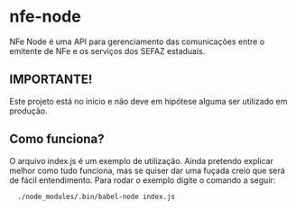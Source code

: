 # nfe-node

NFe Node é uma API para gerenciamento das comunicações entre o emitente de NFe e os serviços dos SEFAZ estaduais.

## IMPORTANTE!

Este projeto está no início e não deve em hipótese alguma ser utilizado em produção.

## Como funciona?

O arquivo index.js é um exemplo de utilização. Ainda pretendo explicar melhor como tudo funciona, mas se quiser dar uma fuçada creio que será de fácil entendimento. Para rodar o exemplo digite o comando a seguir:

```sh
  ./node_modules/.bin/babel-node index.js
```  
